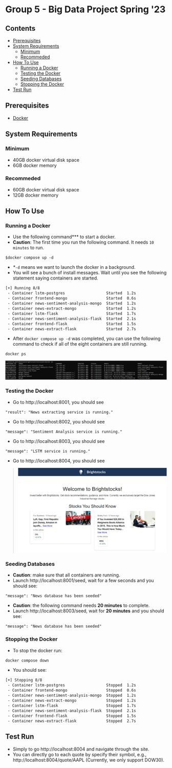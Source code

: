 # Group 5 - Big Data Project Spring '23

## Contents
- [Prerequisites](#prerequisites)
- [System Requirements](#system-requirements)
    - [Minimum](#minimum)
    - [Recommeded](#recommeded)
- [How To Use](#how-to-use)
    - [Running a Docker](#running-a-docker)
    - [Testing the Docker](#testing-the-docker)
    - [Seeding Databases](#seeding-databases)
    - [Stopping the Docker](#running-a-docker)
- [Test Run](#test-run)

## Prerequisites
- [Docker](https://docs.docker.com/engine/install/)

## System Requirements
### Minimum
- 40GB docker virtual disk space
- 6GB docker memory

### Recommeded
- 60GB docker virtual disk space
- 12GB docker memory

## How To Use
### Running a Docker
- Use the following command*\** to start a docker.
- **Caution**: The first time you run the following command. It needs `10 minutes` to run.
```
$docker compose up -d
```
- *\**`-d` means we want to launch the docker in a background.
- You will see a bunch of install messages. Wait until you see the following statement saying containers are started. 
```
[+] Running 8/8
 - Container lstm-postgres                  Started  1.2s
 - Container frontend-mongo                 Started  0.6s
 - Container news-sentiment-analysis-mongo  Started  1.2s
 - Container news-extract-mongo             Started  1.2s
 - Container lstm-flask                     Started  1.7s
 - Container news-sentiment-analysis-flask  Started  2.1s
 - Container frontend-flask                 Started  1.5s
 - Container news-extract-flask             Started  2.7s
```
- After `docker compose up -d` was completed, you can use the following command to check if all of the eight containers are still running.
```
docker ps
```
![docker-ps-result](assets/docker_ps.jpg)

### Testing the Docker
- Go to http://localhost:8001, you should see
```
"result": "News extracting service is running."
```
- Go to http://localhost:8002, you should see
```
"message": "Sentiment Analysis service is running."
```
- Go to http://localhost:8003, you should see
```
"message": "LSTM service is running."
```
- Go to http://localhost:8004, you should see
>![landing-page](assets/landing_page.jpg)

### Seeding Databases
- **Caution**: make sure that all containers are running. 
- Launch http://localhost:8001/seed, wait for a few seconds and you should see:
```
"message": "News database has been seeded"
```
- **Caution**: the following command needs **20 minutes** to complete.
- Launch http://localhost:8003/seed, wait for **20 minutes** and you should see:
```
"message": "News database has been seeded"
```
### Stopping the Docker
- To stop the docker run:
```
docker compose down
```
- You should see:
```
[+] Stopping 8/8
 - Container lstm-postgres                  Stopped  1.2s
 - Container frontend-mongo                 Stopped  0.6s
 - Container news-sentiment-analysis-mongo  Stopped  1.2s
 - Container news-extract-mongo             Stopped  1.2s
 - Container lstm-flask                     Stopped  1.7s
 - Container news-sentiment-analysis-flask  Stopped  2.1s
 - Container frontend-flask                 Stopped  1.5s
 - Container news-extract-flask             Stopped  2.7s
```
## Test Run
- Simply to go http://localhost:8004 and navigate through the site.
- You can directly go to each quote by specify their symbol, e.g., http://localhost:8004/quote/AAPL (Currently, we only support DOW30).
